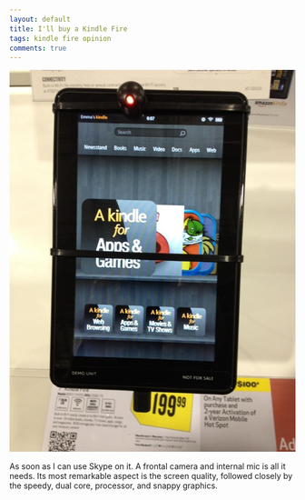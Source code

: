```yaml
---
layout: default
title: I'll buy a Kindle Fire
tags: kindle fire opinion
comments: true
---
```


![Kindle Fire](/assets/img/amazon-kindle-fire.jpg)

As soon as I can use Skype on it. A frontal camera and internal mic is all it needs. Its most remarkable aspect is the screen quality, followed closely by the speedy, dual core, processor, and snappy graphics.
